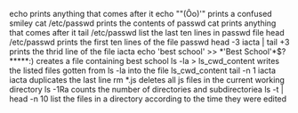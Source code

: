 echo prints anything that comes after it
echo "\"(Ôo)'" prints a confused smiley
cat /etc/passwd prints the contents of passwd
cat prints anything that comes after it
tail /etc/passwd list the last ten lines in passwd file
head /etc/passwd prints the first ten lines of the file passwd
head -3 iacta | tail +3 prints the thrid line of the file iacta
echo 'best school' >> \*\'Best School\'\*$\?\*\*\*\*\*:) creates a file containing best school
ls -la > ls_cwd_content writes the listed files gotten from ls -la into the file ls_cwd_content
tail -n 1 iacta iacta duplicates the last line
rm *.js deletes all js files in the current working directory
ls -1Ra counts the number of directories and subdirectoriea
ls -t | head -n 10 list the files in a directory according to the time they were edited
